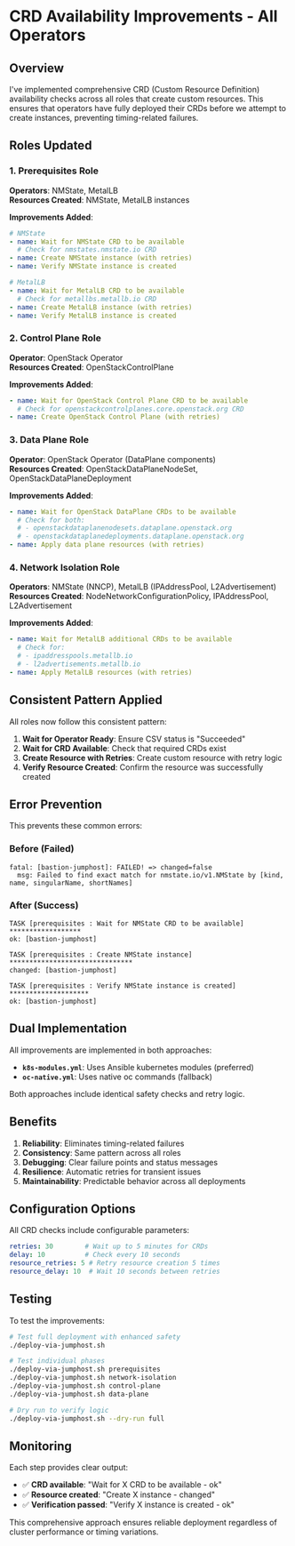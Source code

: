 # CRD Availability Improvements - All Operators

## Overview

I've implemented comprehensive CRD (Custom Resource Definition) availability checks across all roles that create custom resources. This ensures that operators have fully deployed their CRDs before we attempt to create instances, preventing timing-related failures.

## Roles Updated

### 1. Prerequisites Role
**Operators**: NMState, MetalLB  
**Resources Created**: NMState, MetalLB instances

**Improvements Added**:
```yaml
# NMState
- name: Wait for NMState CRD to be available
  # Check for nmstates.nmstate.io CRD
- name: Create NMState instance (with retries)
- name: Verify NMState instance is created

# MetalLB  
- name: Wait for MetalLB CRD to be available
  # Check for metallbs.metallb.io CRD
- name: Create MetalLB instance (with retries)
- name: Verify MetalLB instance is created
```

### 2. Control Plane Role
**Operator**: OpenStack Operator  
**Resources Created**: OpenStackControlPlane

**Improvements Added**:
```yaml
- name: Wait for OpenStack Control Plane CRD to be available
  # Check for openstackcontrolplanes.core.openstack.org CRD
- name: Create OpenStack Control Plane (with retries)
```

### 3. Data Plane Role  
**Operator**: OpenStack Operator (DataPlane components)  
**Resources Created**: OpenStackDataPlaneNodeSet, OpenStackDataPlaneDeployment

**Improvements Added**:
```yaml
- name: Wait for OpenStack DataPlane CRDs to be available
  # Check for both:
  # - openstackdataplanenodesets.dataplane.openstack.org
  # - openstackdataplanedeployments.dataplane.openstack.org
- name: Apply data plane resources (with retries)
```

### 4. Network Isolation Role
**Operators**: NMState (NNCP), MetalLB (IPAddressPool, L2Advertisement)  
**Resources Created**: NodeNetworkConfigurationPolicy, IPAddressPool, L2Advertisement

**Improvements Added**:
```yaml
- name: Wait for MetalLB additional CRDs to be available
  # Check for:
  # - ipaddresspools.metallb.io  
  # - l2advertisements.metallb.io
- name: Apply MetalLB resources (with retries)
```

## Consistent Pattern Applied

All roles now follow this consistent pattern:

1. **Wait for Operator Ready**: Ensure CSV status is "Succeeded"
2. **Wait for CRD Available**: Check that required CRDs exist
3. **Create Resource with Retries**: Create custom resource with retry logic
4. **Verify Resource Created**: Confirm the resource was successfully created

## Error Prevention

This prevents these common errors:

### Before (Failed)
```
fatal: [bastion-jumphost]: FAILED! => changed=false
  msg: Failed to find exact match for nmstate.io/v1.NMState by [kind, name, singularName, shortNames]
```

### After (Success)
```
TASK [prerequisites : Wait for NMState CRD to be available] ******************
ok: [bastion-jumphost]

TASK [prerequisites : Create NMState instance] *******************************
changed: [bastion-jumphost]

TASK [prerequisites : Verify NMState instance is created] ********************
ok: [bastion-jumphost]
```

## Dual Implementation

All improvements are implemented in both approaches:

- **`k8s-modules.yml`**: Uses Ansible kubernetes modules (preferred)
- **`oc-native.yml`**: Uses native oc commands (fallback)

Both approaches include identical safety checks and retry logic.

## Benefits

1. **Reliability**: Eliminates timing-related failures
2. **Consistency**: Same pattern across all roles
3. **Debugging**: Clear failure points and status messages
4. **Resilience**: Automatic retries for transient issues
5. **Maintainability**: Predictable behavior across all deployments

## Configuration Options

All CRD checks include configurable parameters:

```yaml
retries: 30        # Wait up to 5 minutes for CRDs
delay: 10          # Check every 10 seconds
resource_retries: 5 # Retry resource creation 5 times
resource_delay: 10  # Wait 10 seconds between retries
```

## Testing

To test the improvements:

```bash
# Test full deployment with enhanced safety
./deploy-via-jumphost.sh

# Test individual phases
./deploy-via-jumphost.sh prerequisites
./deploy-via-jumphost.sh network-isolation
./deploy-via-jumphost.sh control-plane
./deploy-via-jumphost.sh data-plane

# Dry run to verify logic
./deploy-via-jumphost.sh --dry-run full
```

## Monitoring

Each step provides clear output:
- ✅ **CRD available**: "Wait for X CRD to be available - ok"
- ✅ **Resource created**: "Create X instance - changed"  
- ✅ **Verification passed**: "Verify X instance is created - ok"

This comprehensive approach ensures reliable deployment regardless of cluster performance or timing variations.

